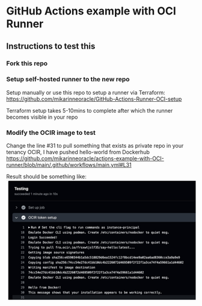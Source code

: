 # GitHub Actions example with OCI Runner

## Instructions to test this

### Fork this repo

### Setup self-hosted runner to the new repo

Setup manually or use this repo to setup a runner via Terraform: https://github.com/mikarinneoracle/GitHub-Actions-Runner-OCI-setup

Terraform setup takes 5-10mins to complete after which the runner becomes visible in your repo

### Modify the OCIR image to test
Change the line #31 to pull something that exists as private repo in your tenancy OCIR, I have pushed hello-world from Dockerhub
https://github.com/mikarinneoracle/actions-example-with-OCI-runner/blob/main/.github/workflows/main.yml#L31

Result should be something like:
![result](result.jpg)
